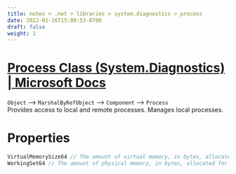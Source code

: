 ```yaml
---
title: notes > .net > libraries > system.diagnostics > process
date: 2022-01-16T15:08:53-0700
draft: false
weight: 1
---
```

# [Process Class (System.Diagnostics) | Microsoft Docs](https://docs.microsoft.com/en-us/dotnet/api/system.diagnostics.process?view=net-6.0)
`Object` –> `MarshalByRefObject` –> `Component` –> `Process`  
Provides access to local and remote processes. Manages local processes.

# Properties
```cs
VirtualMemorySize64 // The amount of virtual memory, in bytes, allocated for the process
WorkingSet64 // The amount of physical memory, in bytes, allocated for the process
```

